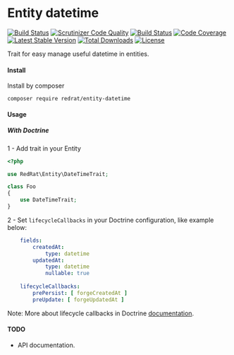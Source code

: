 # Entity datetime

[![Build Status](https://travis-ci.org/joubertredrat/entity-datetime.svg?branch=master)](https://travis-ci.org/joubertredrat/entity-datetime)
[![Scrutinizer Code Quality](https://scrutinizer-ci.com/g/joubertredrat/entity-datetime/badges/quality-score.png?b=master)](https://scrutinizer-ci.com/g/joubertredrat/entity-datetime/?branch=master)
[![Build Status](https://scrutinizer-ci.com/g/joubertredrat/entity-datetime/badges/build.png?b=master)](https://scrutinizer-ci.com/g/joubertredrat/entity-datetime/build-status/master)
[![Code Coverage](https://scrutinizer-ci.com/g/joubertredrat/entity-datetime/badges/coverage.png?b=master)](https://scrutinizer-ci.com/g/joubertredrat/entity-datetime/?branch=master)
[![Latest Stable Version](https://poser.pugx.org/redrat/entity-datetime/v/stable)](https://packagist.org/packages/redrat/entity-datetime)
[![Total Downloads](https://poser.pugx.org/redrat/entity-datetime/downloads)](https://packagist.org/packages/redrat/entity-datetime)
[![License](https://poser.pugx.org/redrat/entity-datetime/license)](https://packagist.org/packages/redrat/entity-datetime)

Trait for easy manage useful datetime in entities.

#### Install

Install by composer

```
composer require redrat/entity-datetime
```

#### Usage

##### With Doctrine

1 - Add trait in your Entity

```php
<?php

use RedRat\Entity\DateTimeTrait;

class Foo
{
    use DateTimeTrait;
}
```

2 - Set `lifecycleCallbacks` in your Doctrine configuration, like example below:

```yaml
    fields:
        createdAt:
            type: datetime
        updatedAt:
            type: datetime
            nullable: true
            
    lifecycleCallbacks:
        prePersist: [ forgeCreatedAt ]
        preUpdate: [ forgeUpdatedAt ]
```

Note: More about lifecycle callbacks in Doctrine [documentation](https://www.doctrine-project.org/projects/doctrine-orm/en/2.7/reference/events.html#lifecycle-callbacks).

#### TODO

* API documentation.
